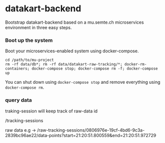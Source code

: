 # datakart-backend

Bootstrap datakart-backend based on a mu.semte.ch microservices environment in three easy steps.

### Boot up the system

Boot your microservices-enabled system using docker-compose.

    cd /path/to/mu-project
    rm -rf data/db*; rm -rf data/datakart-raw-tracking/*; docker-rm-containers; docker-compose stop; docker-compose rm -f; docker-compose up

You can shut down using `docker-compose stop` and remove everything using `docker-compose rm`.

### query data

traking-session will keep track of raw-data id

/tracking-sessions

raw data e.g ->
/raw-tracking-sessions/0806976e-19cf-4bd6-9c3a-2839bc96ae22/data-points?start=21:20:51.800559&end=21:20:51.972729
